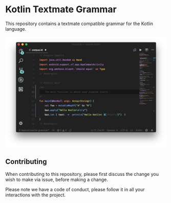 # Kotlin Textmate Grammar

This repository contains a textmate compatible grammar for the Kotlin language.

![Kotlin language sample](/artwork/kotlin-language-sample.png)

## Contributing

When contributing to this repository, please first discuss the change you wish 
to make via issue, before making a change. 

Please note we have a code of conduct, please follow it in all your interactions with the project.
